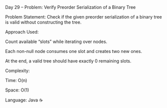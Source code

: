 Day 29 – Problem: Verify Preorder Serialization of a Binary Tree

Problem Statement:
Check if the given preorder serialization of a binary tree is valid without constructing the tree.

Approach Used:

Count available “slots” while iterating over nodes.

Each non-null node consumes one slot and creates two new ones.

At the end, a valid tree should have exactly 0 remaining slots.

Complexity:

Time: O(n)

Space: O(1)

Language: Java ☕
